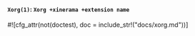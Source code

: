 #### `Xorg(1)`: `Xorg +xinerama +extension name`

#![cfg_attr(not(doctest), doc = include_str!("docs/xorg.md"))]
